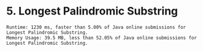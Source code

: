 # 5. Longest Palindromic Substring

```
Runtime: 1230 ms, faster than 5.00% of Java online submissions for Longest Palindromic Substring.
Memory Usage: 39.5 MB, less than 52.05% of Java online submissions for Longest Palindromic Substring.
```
